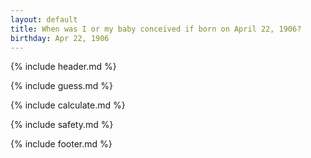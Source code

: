 ```yaml
---
layout: default
title: When was I or my baby conceived if born on April 22, 1906?
birthday: Apr 22, 1906
---
```


{% include header.md %}

{% include guess.md %}

{% include calculate.md %}

{% include safety.md %}

{% include footer.md %}



